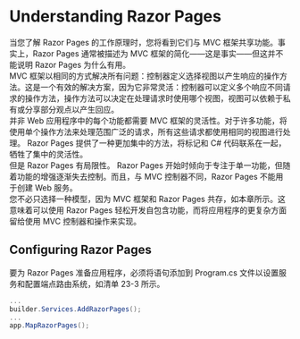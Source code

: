 # Understanding Razor Pages
当您了解 Razor Pages 的工作原理时，您将看到它们与 MVC 框架共享功能。事实上，Razor Pages 通常被描述为 MVC 框架的简化——这是事实——但这并不能说明 Razor Pages 为什么有用。   
MVC 框架以相同的方式解决所有问题：控制器定义选择视图以产生响应的操作方法。这是一个有效的解决方案，因为它非常灵活：控制器可以定义多个响应不同请求的操作方法，操作方法可以决定在处理请求时使用哪个视图，视图可以依赖于私有或分享部分观点以产生回应。  
并非 Web 应用程序中的每个功能都需要 MVC 框架的灵活性。对于许多功能，将使用单个操作方法来处理范围广泛的请求，所有这些请求都使用相同的视图进行处理。 Razor Pages 提供了一种更加集中的方法，将标记和 C# 代码联系在一起，牺牲了集中的灵活性。  
但是 Razor Pages 有局限性。 Razor Pages 开始时倾向于专注于单一功能，但随着功能的增强逐渐失去控制。而且，与 MVC 控制器不同，Razor Pages 不能用于创建 Web 服务。  
您不必只选择一种模型，因为 MVC 框架和 Razor Pages 共存，如本章所示。这意味着可以使用 Razor Pages 轻松开发自包含功能，而将应用程序的更复杂方面留给使用 MVC 控制器和操作来实现。

## Configuring Razor Pages
要为 Razor Pages 准备应用程序，必须将语句添加到 Program.cs 文件以设置服务和配置端点路由系统，如清单 23-3 所示。
```cs
...
builder.Services.AddRazorPages();
...
app.MapRazorPages();
```

